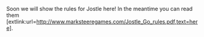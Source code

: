 Soon we will show the rules for Jostle here! In the meantime you can read them [extlink:url=http://www.marksteeregames.com/Jostle_Go_rules.pdf,text=here].